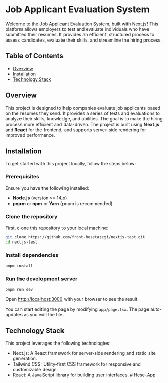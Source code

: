 # Job Applicant Evaluation System

Welcome to the Job Applicant Evaluation System, built with Next.js! This platform allows employers to test and evaluate individuals who have submitted their resumes. It provides an efficient, structured process to assess candidates, evaluate their skills, and streamline the hiring process.

## Table of Contents

- [Overview](#overview)
- [Installation](#installation)
- [Technology Stack](#technology-stack)

## Overview

This project is designed to help companies evaluate job applicants based on the resumes they send. It provides a series of tests and evaluations to analyze their skills, knowledge, and abilities. The goal is to make the hiring process more efficient and data-driven. The project is built using **Next.js** and **React** for the frontend, and supports server-side rendering for improved performance.

## Installation

To get started with this project locally, follow the steps below:

### Prerequisites

Ensure you have the following installed:

- **Node.js** (version >= 14.x)
- **pnpm** or **npm** or **Yarn** (pnpm is recommended)

### Clone the repository

First, clone this repository to your local machine:

```bash
git clone https://github.com/front-hesetazegi/nextjs-test.git
cd nextjs-test
```

### Install dependencies

```bash
pnpm install
```

### Run the development server

```bash
pnpm run dev
```

Open [http://localhost:3000](http://localhost:3000) with your browser to see the result.

You can start editing the page by modifying `app/page.tsx`. The page auto-updates as you edit the file.

## Technology Stack

This project leverages the following technologies:

- Next.js: A React framework for server-side rendering and static site generation.
- Tailwind CSS: Utility-first CSS framework for responsive and customizable design.
- React: A JavaScript library for building user interfaces.
#   H e s e - A p p  
 